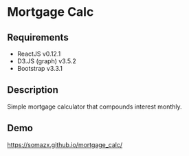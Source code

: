 Mortgage Calc
=============

## Requirements ##
- ReactJS v0.12.1
- D3.JS (graph) v3.5.2
- Bootstrap v3.3.1

## Description ##
Simple mortgage calculator that compounds interest monthly.

## Demo ##

https://somazx.github.io/mortgage_calc/
